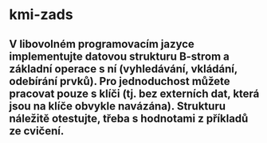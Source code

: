 # kmi-zads
## V libovolném programovacím jazyce implementujte datovou strukturu B-strom a základní operace s ní (vyhledávání, vkládání, odebírání prvků). Pro jednoduchost můžete pracovat pouze s klíči (tj. bez externích dat, která jsou na klíče obvykle navázána). Strukturu náležitě otestujte, třeba s hodnotami z příkladů ze cvičení.
